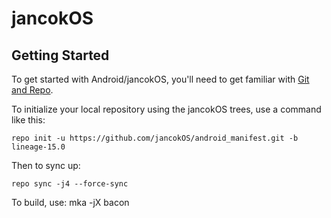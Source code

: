 jancokOS
===========


Getting Started
---------------

To get started with Android/jancokOS, you'll need to get
familiar with [Git and Repo](https://source.android.com/source/using-repo.html).

To initialize your local repository using the jancokOS trees, use a command like this:

    repo init -u https://github.com/jancokOS/android_manifest.git -b lineage-15.0

Then to sync up:

    repo sync -j4 --force-sync
    
To build, use:
    mka -jX bacon
